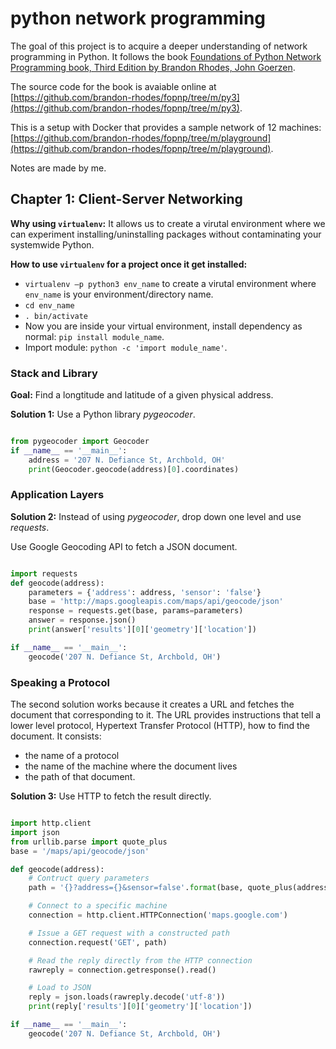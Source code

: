 # python network programming
The goal of this project is to acquire a deeper understanding of network programming in Python.
It follows the book [Foundations of Python Network Programming book, Third 
Edition by Brandon Rhodes, John Goerzen](https://github.com/brandon-rhodes/fopnp).

The source code for the book is avaiable online at 
[https://github.com/brandon-rhodes/fopnp/tree/m/py3](https://github.com/brandon-rhodes/fopnp/tree/m/py3).

This is a setup with Docker that provides a sample network of 12 machines:
[https://github.com/brandon-rhodes/fopnp/tree/m/playground](https://github.com/brandon-rhodes/fopnp/tree/m/playground).

Notes are made by me.

## Chapter 1: Client-Server Networking

**Why using `virtualenv`:**
It allows us to create a virutal environment where we can experiment installing/uninstalling
packages without contaminating your systemwide Python.

**How to use `virtualenv` for a project once it get installed:**
- `virtualenv –p python3 env_name` to create a virutal environment where `env_name` is your environment/directory name.
- `cd env_name`
- `. bin/activate`
- Now you are inside your virtual environment, install dependency as normal: `pip install module_name`.
- Import module: `python -c 'import module_name'`.

### Stack and Library

**Goal:**
Find a longtitude and latitude of a given physical address.

**Solution 1:** 
Use a Python library *pygeocoder*.
```python

from pygeocoder import Geocoder
if __name__ == '__main__':
    address = '207 N. Defiance St, Archbold, OH'
    print(Geocoder.geocode(address)[0].coordinates)
```

### Application Layers

**Solution 2:**
Instead of using *pygeocoder*, drop down one level and use *requests*.

Use Google Geocoding API to fetch a JSON document.
```python

import requests
def geocode(address):
    parameters = {'address': address, 'sensor': 'false'}
    base = 'http://maps.googleapis.com/maps/api/geocode/json'
    response = requests.get(base, params=parameters)
    answer = response.json()
    print(answer['results'][0]['geometry']['location'])

if __name__ == '__main__':
    geocode('207 N. Defiance St, Archbold, OH')
```

### Speaking a Protocol
The second solution works because it creates a URL and fetches the document that corresponding to it.
The URL provides instructions that tell a lower level protocol, Hypertext Transfer Protocol (HTTP), how to find the document.
It consists:
- the name of a protocol
- the name of the machine where the document lives
- the path of that document.

**Solution 3:**
Use HTTP to fetch the result directly.
```python

import http.client
import json
from urllib.parse import quote_plus
base = '/maps/api/geocode/json'

def geocode(address):
    # Contruct query parameters
    path = '{}?address={}&sensor=false'.format(base, quote_plus(address))

    # Connect to a specific machine
    connection = http.client.HTTPConnection('maps.google.com')

    # Issue a GET request with a constructed path
    connection.request('GET', path)

    # Read the reply directly from the HTTP connection
    rawreply = connection.getresponse().read()

    # Load to JSON
    reply = json.loads(rawreply.decode('utf-8'))
    print(reply['results'][0]['geometry']['location'])

if __name__ == '__main__':
    geocode('207 N. Defiance St, Archbold, OH')
```
